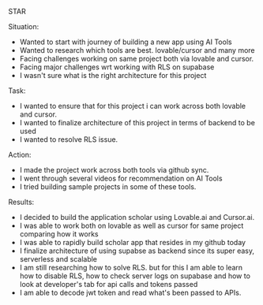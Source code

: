 STAR

Situation: 
- Wanted to start with journey of building a new app using AI Tools 
- Wanted to research which tools are best. lovable/cursor and many more 
- Facing challenges working on same project both via lovable and cursor. 
- Facing major challenges wrt working with RLS on supabase 
- I wasn't sure what is the right architecture for this project 

Task:
- I wanted to ensure that for this project i can work across both lovable and cursor. 
- I wanted to finalize architecture of this project in terms of backend to be used 
- I wanted to resolve RLS issue. 

Action:
- I made the project work across both tools via github sync. 
- I went through several videos for recommendation on AI Tools 
- I tried building sample projects in some of these tools. 

Results:
- I decided to build the application scholar using Lovable.ai and Cursor.ai.
- I was able to work both on lovable as well as cursor for same project comparing how it works
- I was able to rapidly build scholar app that resides in my github today 
- I finalize architecture of using supabse as backend since its super easy, serverless and scalable 
- I am still researching how to solve RLS. but for this I am able to learn how to disable RLS, how to check server logs on supabase and how to look at developer's tab for api calls and tokens passed 
- I am able to decode jwt token and read what's been passed to APIs. 